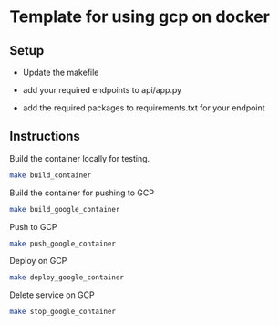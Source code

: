 # Template for using gcp on docker
## Setup
- Update the makefile

- add your required endpoints to api/app.py

- add the required packages to requirements.txt for your endpoint
## Instructions
Build the container locally for testing.
```bash
make build_container
```
Build the container for pushing to GCP
```bash
make build_google_container
```
Push to GCP
```bash
make push_google_container
```
Deploy on GCP
```bash
make deploy_google_container
```
Delete service on GCP
```bash
make stop_google_container
```
